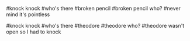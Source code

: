 #knock knock
#who's there
#broken pencil
#broken pencil who?
#never mind it's pointless


#knock knock
#who's there
#theodore
#theodore who?
#theodore wasn't open so I had to knock
